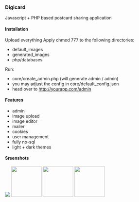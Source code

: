 ### Digicard 
Javascript + PHP based postcard sharing application

#### Installation

Upload everything
Apply chmod 777 to the following directories:
 - default_images
 - generated_images
 - php/databases

Run:
 - core/create_admin.php (will generate admin / admin)
 - you may adjust the config in core/default_config.json
 - head over to http://yourapp.com/admin

#### Features
 - admin
 - image upload
 - image editor
 - mailer
 - cookies
 - user management
 - fully no-sql
 - light + dark themes

#### Sreenshots
<img src="https://i.ibb.co/RvB8NKf/digicard-admin-dark.jpg" style=" width:100px height:100px " />
<img src="https://i.ibb.co/fQH05fw/digicard-admin-light.jpg" style=" width:100px ; height:100px " />
<img src="https://i.ibb.co/2n5mTGG/digicard-dark.png" style=" width:100px ; height:100px " />
<img src="https://i.ibb.co/CvKWTVN/digicard-light.png" style=" width:100px ; height:100px " />